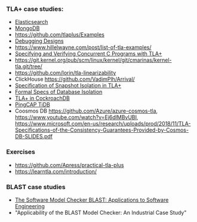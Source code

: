 ### TLA+ case studies:

- [Elasticsearch](https://github.com/elastic/elasticsearch-formal-models)
- [MongoDB](https://github.com/visualzhou/mongo-repl-tla)
- https://github.com/tlaplus/Examples
- [Debugging Designs](http://www.hpts.ws/papers/2011/sessions_2011/Debugging.pdf)
- https://www.hillelwayne.com/post/list-of-tla-examples/
- [Specifying and Verifying Concurrent C Programs with TLA+](https://cedric.cnam.fr/fichiers/art_3439.pdf)
- https://git.kernel.org/pub/scm/linux/kernel/git/cmarinas/kernel-tla.git/tree/
- https://github.com/lorin/tla-linearizability
- ClickHouse https://github.com/VadimPlh/Arrival/
- [Specification of Snapshot Isolation in TLA+](https://github.com/will62794/snapshot-isolation-spec)
- [Formal Specs of Database Isolation](https://github.com/pron/amazon-snapshot-spec)
- [TLA+ in CockroachDB](https://github.com/cockroachdb/cockroach/tree/master/docs/tla-plus)
- [PingCAP TiDB](https://github.com/pingcap/tla-plus)
- Coosmos DB https://github.com/Azure/azure-cosmos-tla, https://www.youtube.com/watch?v=Ej6dlMBvUBI, https://www.microsoft.com/en-us/research/uploads/prod/2018/11/TLA-Specifications-of-the-Consistency-Guarantees-Provided-by-Cosmos-DB-SLIDES.pdf

### Exercises

- https://github.com/Apress/practical-tla-plus
- https://learntla.com/introduction/

### BLAST case studies

- [The Software Model Checker BLAST: Applications to Software Engineering](http://pub.ist.ac.at/~tah/Publications/the_software_model_checker_blast.pdf)
- "Applicability of the BLAST Model Checker: An Industrial Case Study"
